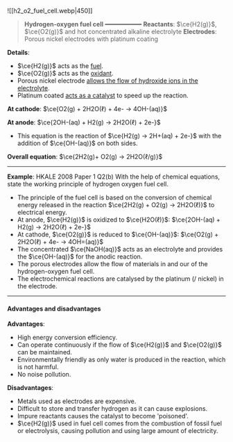![[h2_o2_fuel_cell.webp|450]]

> **Hydrogen-oxygen fuel cell**
> ━━━━━━━━━━
> **Reactants**: $\ce{H2(g)}$, $\ce{O2(g)}$ and hot concentrated alkaline electrolyte
> **Electrodes**: Porous nickel electrodes with platinum coating

**Details**:
- $\ce{H2(g)}$ acts as the <u>fuel</u>.
- $\ce{O2(g)}$ acts as the <u>oxidant</u>.
- Porous nickel electrode <u>allows the flow of hydroxide ions in the electrolyte</u>.
- Platinum coated <u>acts as a catalyst</u> to speed up the reaction.

**At cathode**:
$\ce{O2(g) + 2H2O(ℓ) + 4e- -> 4OH-(aq)}$

**At anode**:
$\ce{2OH-(aq) + H2(g) -> 2H2O(ℓ) + 2e-}$
- This equation is the reaction of $\ce{H2(g) -> 2H+(aq) + 2e-}$ with the addition of $\ce{OH-(aq)}$ on both sides.

**Overall equation**:
$\ce{2H2(g)+ O2(g) -> 2H2O(ℓ/g)}$

---

**Example**: HKALE 2008 Paper 1 Q2(b)
With the help of chemical equations, state the working principle of hydrogen oxygen fuel cell.

- The principle of the fuel cell is based on the conversion of chemical energy released in the reaction $\ce{2H2(g) + O2(g) -> 2H2O(ℓ)}$ to electrical energy.
- At anode, $\ce{H2(g)}$ is oxidized to $\ce{H2O(ℓ)}$:
  $\ce{2OH-(aq) + H2(g) -> 2H2O(ℓ) + 2e-}$
- At cathode, $\ce{O2(g)}$ is reduced to $\ce{OH-(aq)}$:
  $\ce{O2(g) + 2H2O(ℓ) + 4e- -> 4OH=(aq)}$
- The concentrated $\ce{NaOH(aq)}$ acts as an electrolyte and provides the $\ce{OH-(aq)}$ for the anodic reaction.
- The porous electrodes allow the flow of materials in and our of the hydrogen-oxygen fuel cell.
- The electrochemical reactions are catalysed by the platinum (/ nickel) in the electrode.

---

#### Advantages and disadvantages
**Advantages**:
- High energy conversion efficiency.
- Can operate continuously if the flow of $\ce{H2(g)}$ and $\ce{O2(g)}$ can be maintained.
- Environmentally friendly as only water is produced in the reaction, which is not harmful.
- No noise pollution.

**Disadvantages**:
- Metals used as electrodes are expensive.
- Difficult to store and transfer hydrogen as it can cause explosions.
- Impure reactants causes the catalyst to become 'poisoned'.
- $\ce{H2(g)}$ used in fuel cell comes from the combustion of fossil fuel or electrolysis, causing pollution and using large amount of electricity.
